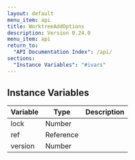 ```yaml
---
layout: default
menu_item: api
title: WorktreeAddOptions
description: Version 0.24.0
menu_item: api
return_to:
  "API Documentation Index": /api/
sections:
  "Instance Variables": "#ivars"
---
```


## <a name="ivars"></a>Instance Variables

| Variable | Type | Description |
| --- | --- | --- |
| <a name="lock"></a>lock | Number |  |
| <a name="ref"></a>ref | Reference |  |
| <a name="version"></a>version | Number |  |

